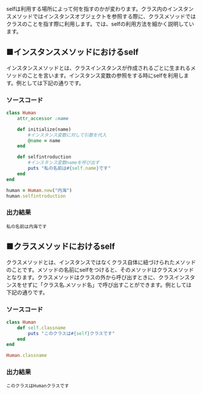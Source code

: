 selfは利用する場所によって何を指すのかが変わります。クラス内のインスタンスメソッドではインスタンスオブジェクトを参照する際に、クラスメソッドではクラスのことを指す際に利用します。では、selfの利用方法を細かく説明しています。

## **■インスタンスメソッドにおけるself**

インスタンスメソッドとは、クラスインスタンスが作成されるごとに生まれるメソッドのことを言います。インスタンス変数の参照をする時にselfを利用します。例としては下記の通りです。

### **ソースコード**

```ruby
class Human
    attr_accessor :name

    def initialize(name)
        #インスタンス変数に対して引数を代入
        @name = name
    end

    def selfintroduction
        #インスタンス変数nameを呼び出す
        puts "私の名前は#{self.name}です"
    end
end

human = Human.new("内海")
human.selfintroduction
```

### **出力結果**

```
私の名前は内海です
```

## **■クラスメソッドにおけるself**

クラスメソッドとは、インスタンスではなくクラス自体に紐づけられたメソッドのことです。メソッドの名前にselfをつけると、そのメソッドはクラスメソッドとなります。クラスメソッドはクラスの外から呼び出すときに、クラスインスタンスをせずに「クラス名.メソッド名」で呼び出すことができます。例としては下記の通りです。

### **ソースコード**

```ruby
class Human
    def self.classname
        puts "このクラスは#{self}クラスです"
    end
end

Human.classname
```

### **出力結果**

```
このクラスはHumanクラスです
```